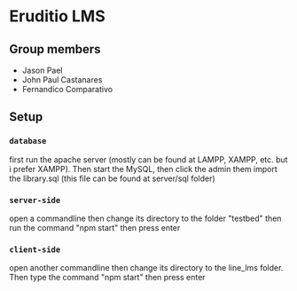 # Eruditio LMS

## Group members

- Jason Pael
- John Paul Castanares
- Fernandico Comparativo

## Setup

### `database`

first run the apache server (mostly can be found at LAMPP, XAMPP, etc. but i prefer XAMPP). Then start the MySQL, then click the admin them import the library.sql (this file can be found at server/sql folder)

### `server-side`

open a commandline then change its directory to the folder "testbed" then run the command "npm start" then press enter

### `client-side`

open another commandline then change its directory to the line_lms folder. Then type the command "npm start" then press enter

